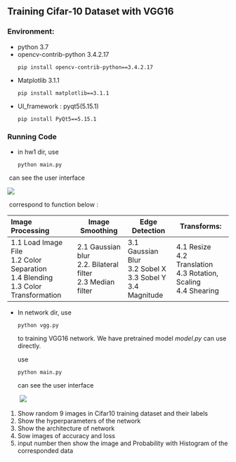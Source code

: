 ## Training Cifar-10 Dataset with VGG16

### Environment:

* python 3.7
* opencv-contrib-python 3.4.2.17
  ```
  pip install opencv-contrib-python==3.4.2.17 
  ```
* Matplotlib 3.1.1
  ```
  pip install matplotlib==3.1.1
  ```
* UI_framework : pyqt5(5.15.1)
  ```
  pip install PyQt5==5.15.1
  ```


### Running Code

* in hw1 dir, use

  ```
  python main.py
  ```

  

​		can see the user interface

![](https://i.imgur.com/XG65M5o.png)

​		correspond to function below :

| Image Processing                                             | Image Smoothing                                              | Edge Detection                                               | Transforms:                                                  |
| :----------------------------------------------------------- | ------------------------------------------------------------ | ------------------------------------------------------------ | ------------------------------------------------------------ |
| 1.1 Load Image File <br />1.2 Color Separation <br />1.4 Blending<br />1.3 Color Transformation | 2.1 Gaussian blur<br />2.2. Bilateral filter <br />2.3  Median filter | 3.1  Gaussian Blur<br />3.2  Sobel X<br />3.3  Sobel Y<br />3.4  Magnitude | 4.1  Resize<br />4.2  Translation<br />4.3 Rotation, Scaling<br />4.4 Shearing |



* In network dir, use

  ```
  python vgg.py 
  ```

  to training VGG16 network.  We have pretrained model *model.py* can use directly.

  use

  ```
  python main.py
  ```

  can see the user interface

  ​				![](https://i.imgur.com/5OajXHf.png)

1. Show random 9 images in Cifar10 training dataset and their labels 
2. Show the hyperparameters of the network
3. Show the architecture of network
4. Sow images of accuracy and loss
5. input number then show the image and Probability with Histogram of the corresponded data
